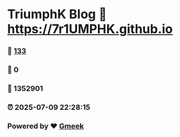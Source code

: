 # TriumphK Blog :link: https://7r1UMPHK.github.io 
### :page_facing_up: [133](https://7r1UMPHK.github.io/tag.html) 
### :speech_balloon: 0 
### :hibiscus: 1352901 
### :alarm_clock: 2025-07-09 22:28:15 
### Powered by :heart: [Gmeek](https://github.com/Meekdai/Gmeek)

